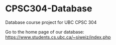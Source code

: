 # CPSC304-Database
Database course project for UBC CPSC 304


Go to the home page of our database: 
https://www.students.cs.ubc.ca/~siweiz/index.php
